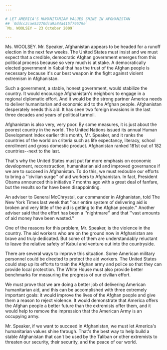 ```yaml
---
---

# LET AMERICA'S HUMANITARIAN VALUES SHINE IN AFGHANISTAN
## `0ddcc2cae52270dca9a84a415f79679e`
`Ms. WOOLSEY — 23 October 2009`

---
```



Ms. WOOLSEY. Mr. Speaker, Afghanistan appears to be headed for a 
runoff election in the next few weeks. The United States must insist 
and we must expect that a credible, democratic Afghan government 
emerges from this political process because so very much is at stake. A 
democratically elected government in Kabul that has the trust of the 
Afghan people is necessary because it's our best weapon in the fight 
against violent extremism in Afghanistan.

Such a government, a stable, honest government, would stabilize the 
country. It would encourage Afghanistan's neighbors to engage in a 
regional diplomatic effort. And it would be the strong partner America 
needs to deliver humanitarian and economic aid to the Afghan people. 
Afghanistan desperately needs this aid. It has seen two foreign 
invasions in the last three decades and years of political turmoil.

Afghanistan is also very, very poor. By some measures, it is just 
about the poorest country in the world. The United Nations issued its 
annual Human Development Index earlier this month, Mr. Speaker, and it 
ranks the countries of the world on criteria such as life expectancy, 
literacy, school enrollment and gross domestic product. Afghanistan 
ranked 181st out of 182 countries--next to the last.

That's why the United States must put far more emphasis on economic 
development, reconstruction, humanitarian aid and improved governance 
if we are to succeed in Afghanistan. To do this, we must redouble our 
efforts to bring a ''civilian surge'' of aid workers to Afghanistan. In 
fact, President Obama announced this initiative 7 months ago with a 
great deal of fanfare, but the results so far have been disappointing.

An adviser to General McChrystal, our commander in Afghanistan, told 
The New York Times last week that ''our entire system of delivering aid 
is broken and very little of the aid is getting to the Afghan people.'' 
Another adviser said that the effort has been a ''nightmare'' and that 
''vast amounts of aid money have been wasted.''

One of the reasons for this problem, Mr. Speaker, is the violence in 
the country. The aid workers who are on the ground now in Afghanistan 
are brave and truly dedicated. But some of them are understandably 
reluctant to leave the relative safety of Kabul and venture out into 
the countryside.

There are several ways to improve this situation. Some American 
military personnel could be directed to protect the aid workers. The 
United States could step up its efforts to train the Afghan army and 
police so that they can provide local protection. The White House must 
also provide better benchmarks for measuring the progress of our 
civilian effort.

We must prove that we are doing a better job of delivering American 
humanitarian aid, and this can be accomplished with three extremely 
important goals: it would improve the lives of the Afghan people and 
give them a reason to reject violence. It would demonstrate that 
America offers the Afghan people a better future than the extremists 
offer them, and it would help to remove the impression that the 
American Army is an occupying army.

Mr. Speaker, if we want to succeed in Afghanistan, we must let 
America's humanitarian values shine through. That's the best way to 
help build a stable Afghanistan that can't be used by the Taliban or 
other extremists to threaten our security, their security, and the 
peace of our world.
